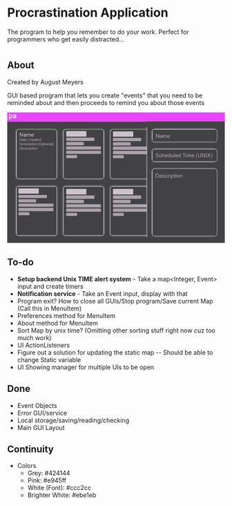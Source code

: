# Procrastination Application
The program to help you remember to do your work. Perfect for programmers who get easily distracted...
#

## About
Created by August Meyers

GUI based program that lets you create "events" that you need to be reminded about and then proceeds to remind you about those events 

![Screenshot](https://github.com/meyersa/ProcrastinationApplication/blob/master/assets/ProcrastinationApplicationGUI.png)

## To-do
- **Setup backend Unix TIME alert system** - Take a map<Integer, Event> input and create timers
- **Notification service** - Take an Event input, display with that 
- Program exit? How to close all GUIs/Stop program/Save current Map (Call this in MenuItem)
- Preferences method for MenuItem
- About method for MenuItem
- Sort Map by unix time?  (Omitting other sorting stuff right now cuz too much work)
- UI ActionListeners
- Figure out a solution for updating the static map -- Should be able to change Static variable
- UI Showing manager for multiple UIs to be open 

## Done
- Event Objects 
- Error GUI/service
- Local storage/saving/reading/checking
- Main GUI Layout

## Continuity
- Colors
	- Grey: #424144
	- Pink: #e945ff
	- White (Font): #ccc2cc
	- Brighter White: #ebe1eb